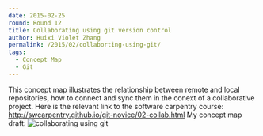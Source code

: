 ```yaml
---
date: 2015-02-25
round: Round 12
title: Collaborating using git version control
author: Huixi Violet Zhang
permalink: /2015/02/collaborting-using-git/
tags:
  - Concept Map
  - Git
---
```


This concept map illustrates the relationship between remote and local repositories, how to connect and sync them in the conext of a collaborative project. 
Here is the relevant link to the software carpentry course: http://swcarpentry.github.io/git-novice/02-collab.html
My concept map draft: ![collaborating using git](http://i.imgur.com/MZbIOrg.jpg?1)
